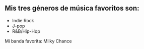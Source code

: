 ## Mis tres géneros de música favoritos son:

* Indie Rock
* J-pop
* R&B/Hip-Hop

Mi banda favorita: Milky Chance
